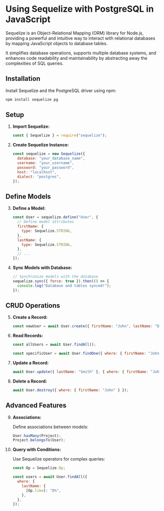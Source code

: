 # Using Sequelize with PostgreSQL in JavaScript

Sequelize is an Object-Relational Mapping (ORM) library for Node.js, providing a powerful and intuitive way to interact with relational databases by mapping JavaScript objects to database tables.

It simplifies database operations, supports multiple database systems, and enhances code readability and maintainability by abstracting away the complexities of SQL queries.

## Installation

Install Sequelize and the PostgreSQL driver using npm:

```bash
npm install sequelize pg
```

## Setup

1. **Import Sequelize:**

   ```javascript
   const { Sequelize } = require("sequelize");
   ```

2. **Create Sequelize Instance:**

   ```javascript
   const sequelize = new Sequelize({
     database: "your_database_name",
     username: "your_username",
     password: "your_password",
     host: "localhost",
     dialect: "postgres",
   });
   ```

## Define Models

3. **Define a Model:**

   ```javascript
   const User = sequelize.define("User", {
     // Define model attributes
     firstName: {
       type: Sequelize.STRING,
     },
     lastName: {
       type: Sequelize.STRING,
     },
     // ...
   });
   ```

4. **Sync Models with Database:**

   ```javascript
   // Synchronize models with the database
   sequelize.sync({ force: true }).then(() => {
     console.log("Database and tables synced!");
   });
   ```

## CRUD Operations

5. **Create a Record:**

   ```javascript
   const newUser = await User.create({ firstName: "John", lastName: "Doe" });
   ```

6. **Read Records:**

   ```javascript
   const allUsers = await User.findAll();
   ```

   ```javascript
   const specificUser = await User.findOne({ where: { firstName: "John" } });
   ```

7. **Update a Record:**

   ```javascript
   await User.update({ lastName: "Smith" }, { where: { firstName: "John" } });
   ```

8. **Delete a Record:**

   ```javascript
   await User.destroy({ where: { firstName: "John" } });
   ```

## Advanced Features

9. **Associations:**

   Define associations between models:

   ```javascript
   User.hasMany(Project);
   Project.belongsTo(User);
   ```

10. **Query with Conditions:**

    Use Sequelize operators for complex queries:

    ```javascript
    const Op = Sequelize.Op;

    const users = await User.findAll({
      where: {
        lastName: {
          [Op.like]: "D%",
        },
      },
    });
    ```
